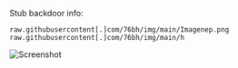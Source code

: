Stub backdoor info:  
```
raw.githubusercontent[.]com/76bh/img/main/Imagenep.png
raw.githubusercontent[.]com/76bh/img/main/h
```

![Screenshot](https://raw.githubusercontent.com/Cryakl/Ultimate-RAT-Collection/refs/heads/main/NeptuneRat/NeptuneRAT%20V2/Screenshot.png)
